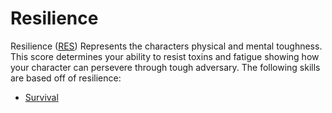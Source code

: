 # Resilience 

Resilience ([RES](resilience.md)) Represents the characters physical and mental toughness. This score determines your ability to resist toxins and fatigue showing how your character can persevere through tough adversary. The following skills are based off of resilience: 

- [Survival](../skills/survival.md) 